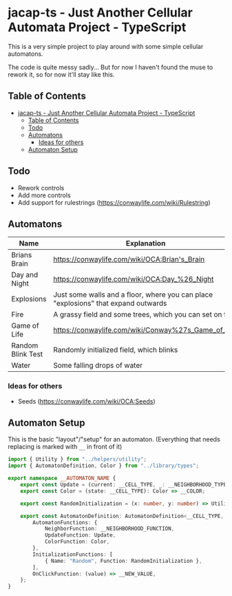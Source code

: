 # jacap-ts - Just Another Cellular Automata Project - TypeScript
This is a very simple project to play around with some simple cellular automatons.

The code is quite messy sadly... But for now I haven't found the muse to rework it, so for now it'll stay like this.


## Table of Contents
- [jacap-ts - Just Another Cellular Automata Project - TypeScript](#jacap-ts---just-another-cellular-automata-project---typescript)
  - [Table of Contents](#table-of-contents)
  - [Todo](#todo)
  - [Automatons](#automatons)
    - [Ideas for others](#ideas-for-others)
  - [Automaton Setup](#automaton-setup)


## Todo
- Rework controls
- Add more controls
- Add support for rulestrings (https://conwaylife.com/wiki/Rulestring)


## Automatons
| Name              | Explanation                                                                        |
| ----------------- | ---------------------------------------------------------------------------------- |
| Brians Brain      | https://conwaylife.com/wiki/OCA:Brian's_Brain                                      |
| Day and Night     | https://conwaylife.com/wiki/OCA:Day_%26_Night                                      |
| Explosions        | Just some walls and a floor, where you can place "explosions" that expand outwards |
| Fire              | A grassy field and some trees, which you can set on fire                           |
| Game of Life      | https://conwaylife.com/wiki/Conway%27s_Game_of_Life                                |
| Random Blink Test | Randomly initialized field, which blinks                                           |
| Water             | Some falling drops of water                                                        |

### Ideas for others
- Seeds (https://conwaylife.com/wiki/OCA:Seeds)


## Automaton Setup
This is the basic "layout"/"setup" for an automaton. (Everything that needs replacing is marked with `__` in front of it)

```ts
import { Utility } from "../helpers/utility";
import { AutomatonDefinition, Color } from "../library/types";

export namespace __AUTOMATON_NAME {
    export const Update = (current: __CELL_TYPE, _: __NEIGHBORHOOD_TYPE) => __NEW_VALUE;
    export const Color = (state: __CELL_TYPE): Color => __COLOR;

    export const RandomInitialization = (x: number, y: number) => Utility.chooseRandom(__VALUES);

    export const AutomatonDefinition: AutomatonDefinition<__CELL_TYPE, __NEIGHBORHOOD_TYPE> = {
        AutomatonFunctions: {
            NeighborFunction: __NEIGHBORHOOD_FUNCTION,
            UpdateFunction: Update,
            ColorFunction: Color,
        },
        InitializationFunctions: [
            { Name: "Random", Function: RandomInitialization },
        ],
        OnClickFunction: (value) => __NEW_VALUE,
    };
}
```
